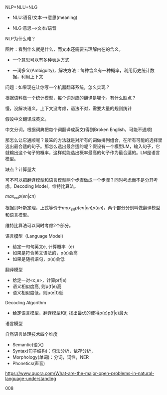 NLP=NLU+NLG

- NLU:语音/文本——>意思(meaning)

- NLG:意思——>文本/语音

NLP为什么难？

图片：看到什么就是什么，而文本还需要去理解内在的含义。

- 一个意思可以有多种表达方式

- 一词多义(Ambiguity)，解决方法：每种含义有一种概率，利用历史统计数据，利用上下文

问题：如果现在让你写一个机器翻译系统，怎么实现？

根据语料做一个统计模型，每个词对应的翻译是哪个。有什么缺点？

慢，没解决语义，上下文没考虑，语法不对，需要大量的规则统计

假设中文翻译成英文。

中文分词，根据词典把每个词翻译成英文(得到Broken English，可能不通顺)

那怎么让它通顺呢？最笨的方法就是对所有的词做排列组合，在所有可能的选择里选出最合适的句子。那怎么选出最合适的呢？假设有一个模型LM，输入句子，它就输出这个句子的概率，这样就能选出概率最高的句子作为最合适的。LM是语言模型。

缺点？计算量大

可不可以把翻译模型和语言模型两个步骤做成一个步骤？同时考虑而不是分开考虑。Decoding Model。维特比算法。

$max_{en}p(en|cn)$

根据贝叶斯定理，上式等价于$max_{en}p(cn|en)p(en)$，两个部分分别叫做翻译模型和语言模型。

维特比算法可以同时考虑2个部分。

语言模型（Language Model）

- 给定一句句英文e, 计算概率（e)
- 如果是符合英文语法的，p(e)会高
- 如果是随机语句，p(e)会低

翻译模型

- 给定一对<c,e>，计算p(f|e)
- 语义相似度高, 则p(f|e)高
- 语义相似度低，则p(e|f)低

Decoding Algorithm

- 给定语言模型，翻译模型和f, 找出最优的使得p(e)p(f|e)最大

语言模型



自然语言处理技术四个维度

- Semantic(语义)
- Syntax(句子结构)：句法分析，依存分析，
- Morphology(单词)：分词，词性，NER
- Phonetics(声音)

https://www.quora.com/What-are-the-major-open-problems-in-natural-language-understanding

008
